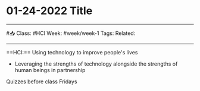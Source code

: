 # 01-24-2022 Title

---

#📥
Class: #HCI
Week: #week/week-1
Tags: 
Related:

---

==HCI:== Using technology to improve people's lives
- Leveraging the strengths of technology alongside the strengths of human beings in partnership

Quizzes before class Fridays